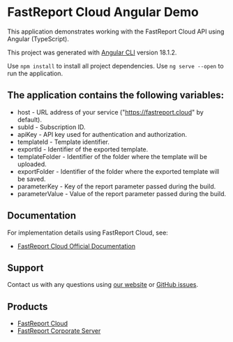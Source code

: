 # FastReport Cloud Angular Demo

This application demonstrates working with the FastReport Cloud API using Angular (TypeScript).

This project was generated with [Angular CLI](https://github.com/angular/angular-cli) version 18.1.2.

Use `npm install` to install all project dependencies.
Use `ng serve --open` to run the application.

## The application contains the following variables:

- host - URL address of your service ("https://fastreport.cloud" by default).
- subId - Subscription ID.
- apiKey - API key used for authentication and authorization.
- templateId - Template identifier.
- exportId - Identifier of the exported template.
- templateFolder - Identifier of the folder where the template will be uploaded.
- exportFolder - Identifier of the folder where the exported template will be saved.
- parameterKey - Key of the report parameter passed during the build.
- parameterValue - Value of the report parameter passed during the build.

## Documentation
For implementation details using FastReport Cloud, see:
- [FastReport Cloud Official Documentation](https://www.fast-report.com/public_download/docs/Cloud/online/en/user/en-US/user/index.html)

## Support 

Contact us with any questions using [our website](https://www.fast-report.com/en/support/) or [GitHub issues](https://github.com/FastReports/FastReport-Cloud/issues). 

## Products
- [FastReport Cloud](https://www.fast-report.com/products/cloud)
- [FastReport Corporate Server](https://www.fast-report.com/products/corporate-server)